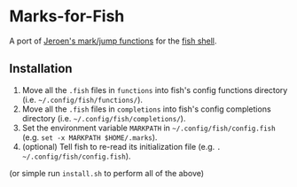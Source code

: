 Marks-for-Fish
==============
A port of [Jeroen's mark/jump functions](http://jeroenjanssens.com/2013/08/16/quickly-navigate-your-filesystem-from-the-command-line.html) for the [fish shell](http://fishshell.com/).

Installation
------------
1. Move all the `.fish` files in `functions` into fish's config functions directory (i.e. `~/.config/fish/functions/`).
2. Move all the `.fish` files in `completions` into fish's config completions directory (i.e. `~/.config/fish/completions/`).
3. Set the environment variable `MARKPATH` in `~/.config/fish/config.fish` (e.g. `set -x MARKPATH $HOME/.marks`).
4. (optional) Tell fish to re-read its initialization file (e.g. `. ~/.config/fish/config.fish`).

(or simple run `install.sh` to perform all of the above)